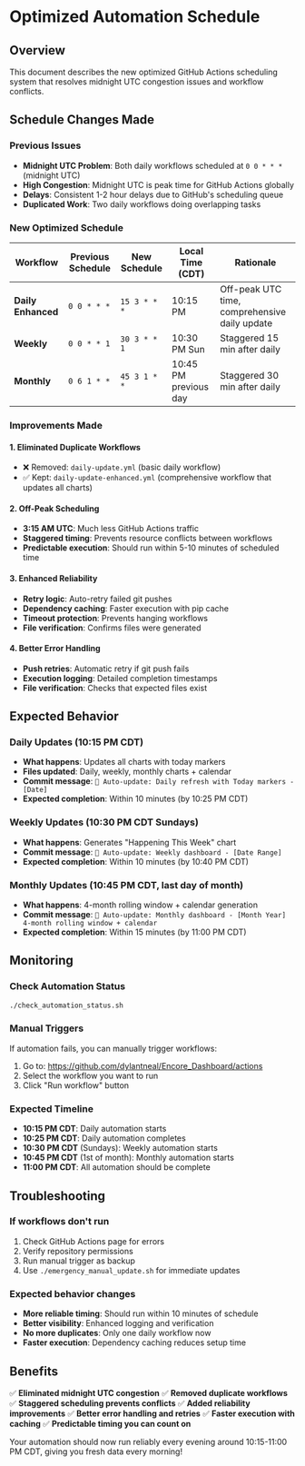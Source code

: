# Optimized Automation Schedule

## Overview
This document describes the new optimized GitHub Actions scheduling system that resolves midnight UTC congestion issues and workflow conflicts.

## Schedule Changes Made

### Previous Issues
- **Midnight UTC Problem**: Both daily workflows scheduled at `0 0 * * *` (midnight UTC)
- **High Congestion**: Midnight UTC is peak time for GitHub Actions globally
- **Delays**: Consistent 1-2 hour delays due to GitHub's scheduling queue
- **Duplicated Work**: Two daily workflows doing overlapping tasks

### New Optimized Schedule

| Workflow | Previous Schedule | New Schedule | Local Time (CDT) | Rationale |
|----------|-------------------|--------------|------------------|-----------|
| **Daily Enhanced** | `0 0 * * *` | `15 3 * * *` | 10:15 PM | Off-peak UTC time, comprehensive daily update |
| **Weekly** | `0 0 * * 1` | `30 3 * * 1` | 10:30 PM Sun | Staggered 15 min after daily |
| **Monthly** | `0 6 1 * *` | `45 3 1 * *` | 10:45 PM previous day | Staggered 30 min after daily |

### Improvements Made

#### 1. **Eliminated Duplicate Workflows**
- ❌ Removed: `daily-update.yml` (basic daily workflow)
- ✅ Kept: `daily-update-enhanced.yml` (comprehensive workflow that updates all charts)

#### 2. **Off-Peak Scheduling**
- **3:15 AM UTC**: Much less GitHub Actions traffic
- **Staggered timing**: Prevents resource conflicts between workflows
- **Predictable execution**: Should run within 5-10 minutes of scheduled time

#### 3. **Enhanced Reliability**
- **Retry logic**: Auto-retry failed git pushes
- **Dependency caching**: Faster execution with pip cache
- **Timeout protection**: Prevents hanging workflows
- **File verification**: Confirms files were generated

#### 4. **Better Error Handling**
- **Push retries**: Automatic retry if git push fails
- **Execution logging**: Detailed completion timestamps
- **File verification**: Checks that expected files exist

## Expected Behavior

### Daily Updates (10:15 PM CDT)
- **What happens**: Updates all charts with today markers
- **Files updated**: Daily, weekly, monthly charts + calendar
- **Commit message**: `🎯 Auto-update: Daily refresh with Today markers - [Date]`
- **Expected completion**: Within 10 minutes (by 10:25 PM CDT)

### Weekly Updates (10:30 PM CDT Sundays)
- **What happens**: Generates "Happening This Week" chart
- **Commit message**: `🤖 Auto-update: Weekly dashboard - [Date Range]`
- **Expected completion**: Within 10 minutes (by 10:40 PM CDT)

### Monthly Updates (10:45 PM CDT, last day of month)
- **What happens**: 4-month rolling window + calendar generation
- **Commit message**: `🤖 Auto-update: Monthly dashboard - [Month Year] 4-month rolling window + calendar`
- **Expected completion**: Within 15 minutes (by 11:00 PM CDT)

## Monitoring

### Check Automation Status
```bash
./check_automation_status.sh
```

### Manual Triggers
If automation fails, you can manually trigger workflows:
1. Go to: https://github.com/dylantneal/Encore_Dashboard/actions
2. Select the workflow you want to run
3. Click "Run workflow" button

### Expected Timeline
- **10:15 PM CDT**: Daily automation starts
- **10:25 PM CDT**: Daily automation completes
- **10:30 PM CDT** (Sundays): Weekly automation starts
- **10:45 PM CDT** (1st of month): Monthly automation starts
- **11:00 PM CDT**: All automation should be complete

## Troubleshooting

### If workflows don't run
1. Check GitHub Actions page for errors
2. Verify repository permissions
3. Run manual trigger as backup
4. Use `./emergency_manual_update.sh` for immediate updates

### Expected behavior changes
- **More reliable timing**: Should run within 10 minutes of schedule
- **Better visibility**: Enhanced logging and verification
- **No more duplicates**: Only one daily workflow now
- **Faster execution**: Dependency caching reduces setup time

## Benefits

✅ **Eliminated midnight UTC congestion**
✅ **Removed duplicate workflows**  
✅ **Staggered scheduling prevents conflicts**
✅ **Added reliability improvements**
✅ **Better error handling and retries**
✅ **Faster execution with caching**
✅ **Predictable timing you can count on**

Your automation should now run reliably every evening around 10:15-11:00 PM CDT, giving you fresh data every morning!